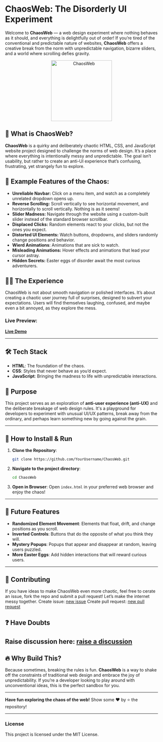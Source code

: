 # ChaosWeb: The Disorderly UI Experiment


Welcome to **ChaosWeb** — a web design experiment where nothing behaves as it should, and everything is delightfully out of order! If you’re tired of the conventional and predictable nature of websites, **ChaosWeb** offers a creative break from the norm with unpredictable navigation, bizarre sliders, and a world where scrolling defies gravity.
<div align="center">
   
<img src="https://github.com/user-attachments/assets/c25c833c-86ee-452c-b263-c015919d2e85" height=200  width=200 alt="ChaosWeb"/>
</div>

## 🚀 What is ChaosWeb?

**ChaosWeb** is a quirky and deliberately chaotic HTML, CSS, and JavaScript website project designed to challenge the norms of web design. It’s a place where everything is intentionally messy and unpredictable. The goal isn’t usability, but rather to create an anti-UI experience that’s confusing, frustrating, yet strangely fun to explore.

## 🤯 Example Features of the Chaos:

- **Unreliable Navbar:** Click on a menu item, and watch as a completely unrelated dropdown opens up.
- **Reverse Scrolling:** Scroll vertically to see horizontal movement, and horizontally to scroll vertically. Nothing is as it seems!
- **Slider Madness:** Navigate through the website using a custom-built slider instead of the standard browser scrollbar.
- **Displaced Clicks:** Random elements react to your clicks, but not the ones you expect.
- **Distorted UI Elements:** Watch buttons, dropdowns, and sliders randomly change positions and behavior.
- **Wierd Animations**: Animations that are sick to watch.
- **Misleading Animations:** Hover effects and animations that lead your cursor astray.
- **Hidden Secrets:** Easter eggs of disorder await the most curious adventurers.

## 🤹‍♂️ The Experience

ChaosWeb is not about smooth navigation or polished interfaces. It’s about creating a chaotic user journey full of surprises, designed to subvert your expectations. Users will find themselves laughing, confused, and maybe even a bit annoyed, as they explore the mess.

### Live Preview:
**[Live Demo](vansh-codes.github.io/ChaosWeb/)**

---

## 🛠️ Tech Stack

- **HTML**: The foundation of the chaos.
- **CSS**: Styles that never behave as you’d expect.
- **JavaScript**: Bringing the madness to life with unpredictable interactions.

## 🎯 Purpose

This project serves as an exploration of **anti-user experience (anti-UX)** and the deliberate breakage of web design rules. It's a playground for developers to experiment with unusual UI/UX patterns, break away from the ordinary, and perhaps learn something new by going against the grain.

---

## 🧪 How to Install & Run

1. **Clone the Repository**:
   ```bash
   git clone https://github.com/YourUsername/ChaosWeb.git
   ```

2. **Navigate to the project directory**:
   ```bash
   cd ChaosWeb
   ```

3. **Open in Browser**:
   Open `index.html` in your preferred web browser and enjoy the chaos!

---

## 🚧 Future Features

- **Randomized Element Movement**: Elements that float, drift, and change positions as you scroll.
- **Inverted Controls**: Buttons that do the opposite of what you think they will.
- **Mystery Popups**: Popups that appear and disappear at random, leaving users puzzled.
- **More Easter Eggs**: Add hidden interactions that will reward curious users.

---

## 🤝 Contributing

If you have ideas to make ChaosWeb even more chaotic, feel free to cerate an issue, fork the repo and submit a pull request! Let’s make the internet messy together.
Create issue: [new issue](https://github.com/vansh-codes/ChaosWeb/issues/new/choose)
Create pull request: [new pull request](https://github.com/vansh-codes/ChaosWeb/compare)

## ❓ Have Doubts

Raise discussion here: [raise a discussion](https://github.com/vansh-codes/ChaosWeb/discussions)
---

## 🔥 Why Build This?

Because sometimes, breaking the rules is fun. **ChaosWeb** is a way to shake off the constraints of traditional web design and embrace the joy of unpredictability. If you’re a developer looking to play around with unconventional ideas, this is the perfect sandbox for you.

---

**Have fun exploring the chaos of the web!**
Show some ❤️ by ⭐ the repository!

---

### License
This project is licensed under the MIT License.
